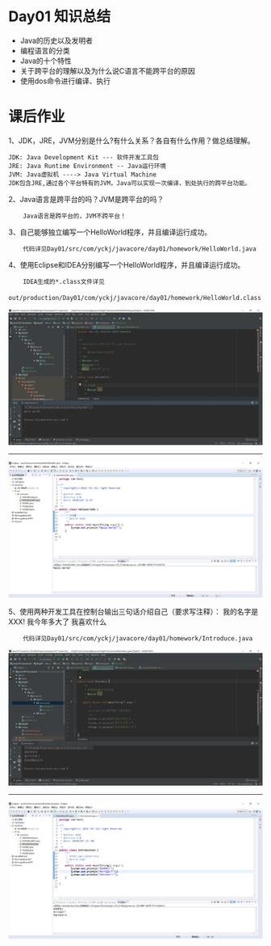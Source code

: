 # Day01 知识总结
- Java的历史以及发明者
- 编程语言的分类
- Java的十个特性
- 关于跨平台的理解以及为什么说C语言不能跨平台的原因
- 使用dos命令进行编译、执行
# 课后作业
1、JDK，JRE，JVM分别是什么?有什么关系？各自有什么作用？做总结理解。

	JDK: Java Development Kit --- 软件开发工具包
	JRE: Java Runtime Environment -- Java运行环境
	JVM: Java虚拟机 ----> Java Virtual Machine
	JDK包含JRE,通过各个平台特有的JVM，Java可以实现一次编译，到处执行的跨平台功能。

2、Java语言是跨平台的吗？JVM是跨平台的吗？
``` 
	Java语言是跨平台的，JVM不跨平台！
```
3、自己能够独立编写一个HelloWorld程序，并且编译运行成功。
```
    代码详见Day01/src/com/yckj/javacore/day01/homework/HelloWorld.java
```
 
4、使用Eclipse和IDEA分别编写一个HelloWorld程序，并且编译运行成功。
``` 
    IDEA生成的*.class文件详见
    out/production/Day01/com/yckj/javacore/day01/homework/HelloWorld.class
```
<img src="../media/HelloWorld.png" >
<hr>
<img src="../media/HelloWorld01.png" >
 
5、使用两种开发工具在控制台输出三句话介绍自己（要求写注释）：
我的名字是XXX!
我今年多大了
我喜欢什么

```
    代码详见Day01/src/com/yckj/javacore/day01/homework/Introduce.java
```
<img src="../media/Introduce.png" >
<hr>
<img src="../media/Introduction.png" >